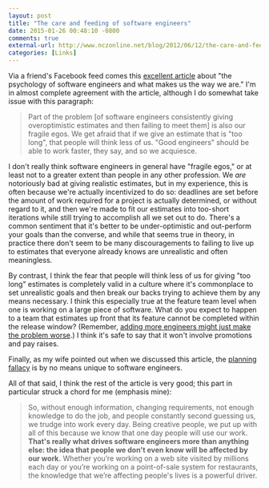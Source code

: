 ```yaml
---
layout: post
title: "The care and feeding of software engineers"
date: 2015-01-26 00:48:10 -0800
comments: true
external-url: http://www.nczonline.net/blog/2012/06/12/the-care-and-feeding-of-software-engineers-or-why-engineers-are-grumpy/
categories: [Links]
---
```


Via a friend's Facebook feed comes this
[excellent article](http://www.nczonline.net/blog/2012/06/12/the-care-and-feeding-of-software-engineers-or-why-engineers-are-grumpy/)
about "the psychology of software engineers and what makes us the way we are."
I'm in almost complete agreement with the article, although I do somewhat take
issue with this paragraph:

> Part of the problem [of software engineers consistently giving overoptimistic
> estimates and then failing to meet them] is also our fragile egos. We get
> afraid that if we give an estimate that is "too long", that people will think
> less of us.  "Good engineers" should be able to work faster, they say, and so
> we acquiesce.

I don't really think software engineers in general have "fragile egos," or at
least not to a greater extent than people in any other profession. We _are_
notoriously bad at giving realistic estimates, but in my experience, this is
often because we're actually incentivized to do so: deadlines are set before the
amount of work required for a project is actually determined, or without regard
to it, and then we're made to fit our estimates into too-short iterations while
still trying to accomplish all we set out to do. There's a common sentiment that
it's better to be under-optimistic and out-perform your goals than the converse,
and while that seems true in theory, in practice there don't seem to be many
discouragements to failing to live up to estimates that everyone already knows
are unrealistic and often meaningless.

By contrast, I think the fear that people will think less of us for giving "too
long" estimates is completely valid in a culture where it's commonplace to set
unrealistic goals and then break our backs trying to achieve them by any means
necessary. I think this especially true at the feature team level when one is
working on a large piece of software. What do you expect to happen to a team
that estimates up front that its feature cannot be completed within the release
window? (Remember,
[adding more engineers might just make the problem worse](http://en.wikipedia.org/wiki/The_Mythical_Man-Month).)
I think it's safe to say that it won't involve promotions and pay raises.

Finally, as my wife pointed out when we discussed this article, the
[planning fallacy](http://en.wikipedia.org/wiki/Planning_fallacy) is by no means
unique to software engineers.

All of that said, I think the rest of the article is very good; this part in
particular struck a chord for me (emphasis mine):

> So, without enough information, changing requirements, not enough knowledge to
> do the job, and people constantly second guessing us, we trudge into work
> every day. Being creative people, we put up with all of this because we know
> that one day people will use our work. **That's really what drives software
> engineers more than anything else: the idea that people we don't even know
> will be affected by our work.** Whether you’re working on a web site visited
> by millions each day or you’re working on a point-of-sale system for
> restaurants, the knowledge that we’re affecting people's lives is a powerful
> driver.
